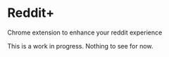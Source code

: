 Reddit+
==========

Chrome extension to enhance your reddit experience

This is a work in progress. Nothing to see for now.

